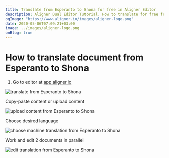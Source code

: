 ```yaml
---
title: Translate from Esperanto to Shona for free in Aligner Editor
description: Aligner Dual Editor Tutorial. How to translate for free from Esperanto to Shona. Aligner is multilingual document management platform. 
ogImage: "https://www.aligner.io/images/aligner-logo.png"
date: 2020-05-06T07:09:21+03:00
image: ../images/aligner-logo.png
onBlog: true
---
```


# How to translate document from Esperanto to Shona

1. Go to editor at [app.aligner.io](https://app.aligner.io "Aligner App web page")

![translate from Esperanto to Shona](../aligner-blank-editor.png "translate from Esperanto to Shona")

Copy-paste content or upload content

![upload content from Esperanto to Shona](../aligner-uploaded-document.png "upload content from Esperanto to Shona")

Choose desired language

![choose machine translation from Esperanto to Shona](../aligner-language-dropdown.png "choose machine translation from Esperanto to Shona")

Work and edit 2 documents in parallel

![edit translation from Esperanto to Shona](../aligner-double-sitded-editor.png "edit translation from Esperanto to Shona")

